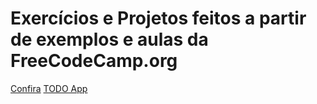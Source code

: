 # Exercícios e Projetos feitos a partir de exemplos e aulas da FreeCodeCamp.org

[Confira](https://www.freecodecamp.org)
[TODO App](https://luisdavidmsilva.github.io/free_code_camp/To_Do_App/)
